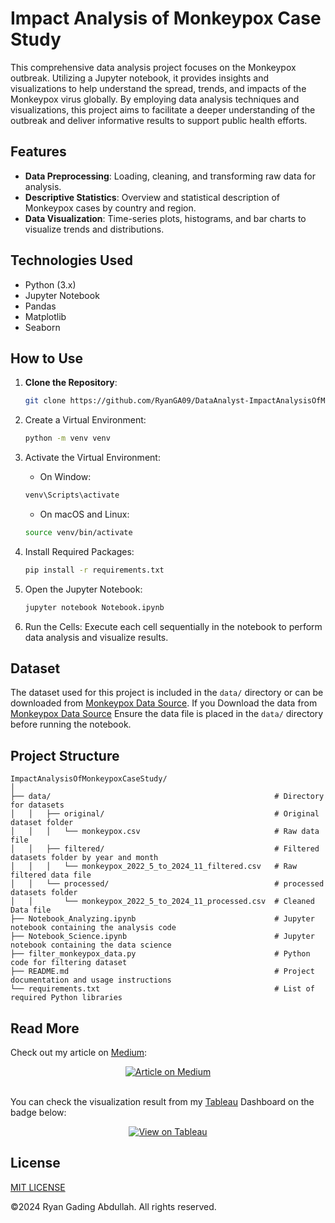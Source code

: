 # Impact Analysis of Monkeypox Case Study

This comprehensive data analysis project focuses on the Monkeypox outbreak. Utilizing a Jupyter notebook, it provides insights and visualizations to help understand the spread, trends, and impacts of the Monkeypox virus globally. By employing data analysis techniques and visualizations, this project aims to facilitate a deeper understanding of the outbreak and deliver informative results to support public health efforts.

## Features

- **Data Preprocessing**: Loading, cleaning, and transforming raw data for analysis.
- **Descriptive Statistics**: Overview and statistical description of Monkeypox cases by country and region.
- **Data Visualization**: Time-series plots, histograms, and bar charts to visualize trends and distributions.

## Technologies Used

- Python (3.x)
- Jupyter Notebook
- Pandas
- Matplotlib
- Seaborn

## How to Use

1. **Clone the Repository**:

   ```bash
   git clone https://github.com/RyanGA09/DataAnalyst-ImpactAnalysisOfMonkeypoxCaseStudy.git
   ```

2. Create a Virtual Environment:

   ```bash
   python -m venv venv
   ```

3. Activate the Virtual Environment:

   - On Window:

   ```bash
   venv\Scripts\activate
   ```

   - On macOS and Linux:

   ```bash
   source venv/bin/activate
   ```

4. Install Required Packages:

   ```bash
   pip install -r requirements.txt
   ```

5. Open the Jupyter Notebook:

   ```bash
   jupyter notebook Notebook.ipynb

   ```

6. Run the Cells: Execute each cell sequentially in the notebook to perform data analysis and visualize results.

## Dataset

The dataset used for this project is included in the `data/` directory or can be downloaded from [Monkeypox Data Source](https://ourworldindata.org/mpox). If you Download the data from [Monkeypox Data Source](https://ourworldindata.org/mpox) Ensure the data file is placed in the `data/` directory before running the notebook.

## Project Structure

```
ImpactAnalysisOfMonkeypoxCaseStudy/
│
├── data/                                                  # Directory for datasets
│   │   ├── original/                                      # Original dataset folder
│   │   │   └── monkeypox.csv                              # Raw data file
│   │   ├── filtered/                                      # Filtered datasets folder by year and month
│   │   │   └── monkeypox_2022_5_to_2024_11_filtered.csv   # Raw filtered data file
│   │   └── processed/                                     # processed datasets folder
│   │       └── monkeypox_2022_5_to_2024_11_processed.csv  # Cleaned Data file
├── Notebook_Analyzing.ipynb                               # Jupyter notebook containing the analysis code
├── Notebook_Science.ipynb                                 # Jupyter notebook containing the data science
├── filter_monkeypox_data.py                               # Python code for filtering dataset
├── README.md                                              # Project documentation and usage instructions
└── requirements.txt                                       # List of required Python libraries
```

## Read More

Check out my article on [Medium](https://medium.com/@ryangadingabdullah):

<div align="center">
   <a href="https://medium.com/@ryangadingabdullah/article" target="blank">
      <img src="https://img.shields.io/badge/Medium-Article-000000?logo=medium&style=for-the-badge" alt="Article on Medium" />
   </a>
</div>

<br>

You can check the visualization result from my [Tableau](https://public.tableau.com/app/profile/ryanga09/vizzes) Dashboard on the badge below:
<br>

<div align="center">
   <a href="https://public.tableau.com/app/profile/ryanga09/viz/ImpactAnalysisofMonkeypoxCaseStudy/ImpactAnalysisofMonkeypoxCaseStudy" target="blank">
        <img src="https://img.shields.io/badge/Tableau-View-orange?logo=tableau&style=for-the-badge" alt="View on Tableau" />
    </a>
</div>

## License

[MIT LICENSE](LICENSE)

&copy;2024 Ryan Gading Abdullah. All rights reserved.
